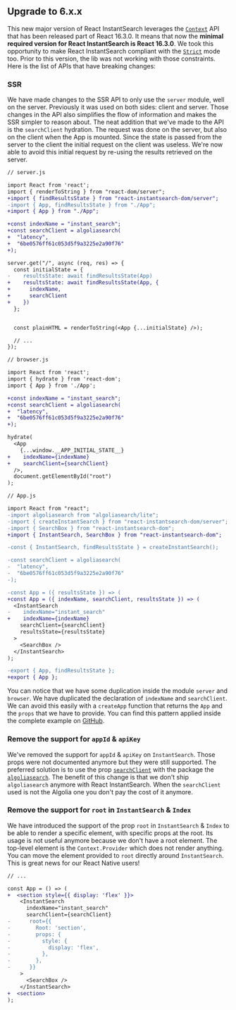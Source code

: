 ## Upgrade to 6.x.x

This new major version of React InstantSearch leverages the [`Context`](https://reactjs.org/docs/context.html) API that has been released part of React 16.3.0. It means that now the **minimal required version for React InstantSearch is React 16.3.0**. We took this opportunity to make React InstantSearch compliant with the [`Strict`](https://reactjs.org/docs/strict-mode.html) mode too. Prior to this version, the lib was not working with those constraints. Here is the list of APIs that have breaking changes:

### SSR

We have made changes to the SSR API to only use the `server` module, well on the server. Previously it was used on both sides: client and server. Those changes in the API also simplifies the flow of information and makes the SSR simpler to reason about. The neat addition that we've made to the API is the `searchClient` hydration. The request was done on the server, but also on the client when the App is mounted. Since the state is passed from the server to the client the initial request on the client was useless. We're now able to avoid this initial request by re-using the results retrieved on the server.

```diff
// server.js

import React from 'react';
import { renderToString } from "react-dom/server";
+import { findResultsState } from "react-instantsearch-dom/server";
-import { App, findResultsState } from "./App";
+import { App } from "./App";

+const indexName = "instant_search";
+const searchClient = algoliasearch(
+  "latency",
+  "6be0576ff61c053d5f9a3225e2a90f76"
+);

server.get("/", async (req, res) => {
  const initialState = {
-    resultsState: await findResultsState(App)
+    resultsState: await findResultsState(App, {
+      indexName,
+      searchClient
+    })
  };


  const plainHTML = renderToString(<App {...initialState} />);

  // ...
});
```

```diff
// browser.js

import React from 'react';
import { hydrate } from 'react-dom';
import { App } from './App';

+const indexName = "instant_search";
+const searchClient = algoliasearch(
+  "latency",
+  "6be0576ff61c053d5f9a3225e2a90f76"
+);

hydrate(
  <App
    {...window.__APP_INITIAL_STATE__}
+    indexName={indexName}
+    searchClient={searchClient}
  />,
  document.getElementById("root")
);
```

```diff
// App.js

import React from "react";
-import algoliasearch from "algoliasearch/lite";
-import { createInstantSearch } from "react-instantsearch-dom/server";
-import { SearchBox } from "react-instantsearch-dom";
+import { InstantSearch, SearchBox } from "react-instantsearch-dom";

-const { InstantSearch, findResultsState } = createInstantSearch();

-const searchClient = algoliasearch(
-  "latency",
-  "6be0576ff61c053d5f9a3225e2a90f76"
-);

-const App = ({ resultsState }) => (
+const App = ({ indexName, searchClient, resultsState }) => (
  <InstantSearch
-    indexName="instant_search"
+    indexName={indexName}
    searchClient={searchClient}
    resultsState={resultsState}
  >
    <SearchBox />
  </InstantSearch>
);

-export { App, findResultsState };
+export { App };
```

You can notice that we have some duplication inside the module `server` and `browser`. We have duplicated the declaration of `indexName` and `searchClient`. We can avoid this easily with a `createApp` function that returns the `App` and the `props` that we have to provide. You can find this pattern applied inside the complete example on [GitHub](https://github.com/algolia/react-instantsearch/tree/fbc89aa7a7c02e572081444ab4b5039e7b1df1a9/examples/server-side-rendering).

### Remove the support for `appId` & `apiKey`

We've removed the support for `appId` & `apiKey` on `InstantSearch`. Those props were not documented anymore but they were still supported. The preferred solution is to use the prop [`searchClient`](https://www.algolia.com/doc/api-reference/widgets/instantsearch/react/#widget-param-searchclient) with the package the [`algoliasearch`](https://www.algolia.com/doc/api-client/getting-started/install/javascript/). The benefit of this change is that we don't ship `algoliasearch` anymore with React InstantSearch. When the `searchClient` used is not the Algolia one you don't pay the cost of it anymore.

### Remove the support for `root` in `InstantSearch` & `Index`

We have introduced the support of the prop `root` in `InstantSearch` & `Index` to be able to render a specific element, with specific props at the root. Its usage is not useful anymore because we don't have a root element. The top-level element is the `Context.Provider` which does not render anything. You can move the element provided to `root` directly around `InstantSearch`. This is great news for our React Native users!

```diff
// ...

const App = () => (
+  <section style={{ display: 'flex' }}>
    <InstantSearch
      indexName="instant_search"
      searchClient={searchClient}
-      root={{
-        Root: 'section',
-        props: {
-          style: {
-            display: 'flex',
-          },
-        },
-      }}
    >
      <SearchBox />
    </InstantSearch>
+  <section>
);
```
